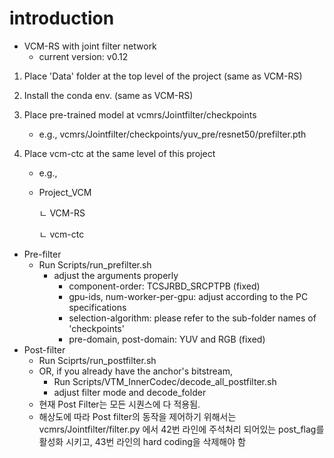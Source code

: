 # introduction
* VCM-RS with joint filter network
  * current version: v0.12



1. Place 'Data' folder at the top level of the project (same as VCM-RS)

2. Install the conda env. (same as VCM-RS)

3. Place pre-trained model at vcmrs/Jointfilter/checkpoints

   * e.g., vcmrs/Jointfilter/checkpoints/yuv_pre/resnet50/prefilter.pth

4. Place vcm-ctc at the same level of this project 

   * e.g., 

   * Project_VCM

     ㄴ VCM-RS

     ㄴ vcm-ctc

* Pre-filter
  * Run Scripts/run_prefilter.sh
    * adjust the arguments properly
      * component-order: TCSJRBD_SRCPTPB (fixed)
      * gpu-ids, num-worker-per-gpu: adjust according to the PC specifications
      * selection-algorithm: please refer to the sub-folder names of 'checkpoints'
      * pre-domain, post-domain: YUV and RGB (fixed)
* Post-filter
  * Run Sciprts/run_postfilter.sh
  * OR, if you already have the anchor's bitstream, 
    * Run Scripts/VTM_InnerCodec/decode_all_postfilter.sh
    * adjust filter mode and decode_folder
  * 현재 Post Filter는 모든 시퀀스에 다 적용됨. 
  * 해상도에 따라 Post filter의 동작을 제어하기 위해서는 vcmrs/Jointfilter/filter.py 에서
    42번 라인에 주석처리 되어있는 post_flag를 활성화 시키고, 43번 라인의 hard coding을 삭제해야 함















